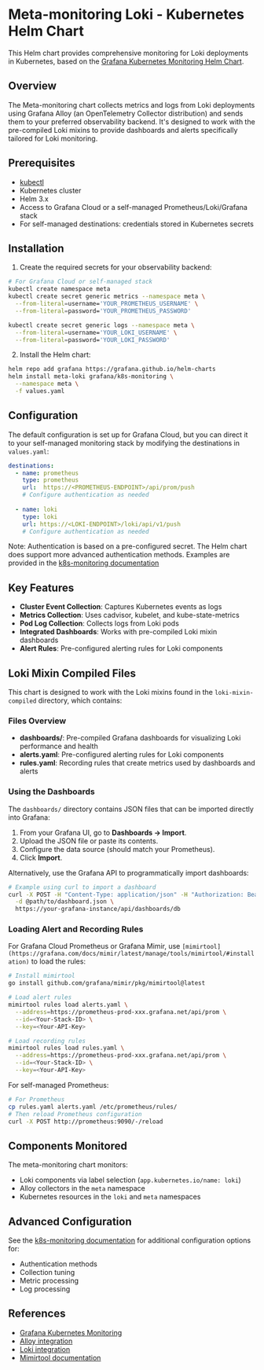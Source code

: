 # Meta-monitoring Loki - Kubernetes Helm Chart

This Helm chart provides comprehensive monitoring for Loki deployments in Kubernetes, based on the [Grafana Kubernetes Monitoring Helm Chart](https://github.com/grafana/k8s-monitoring-helm/tree/main).

## Overview

The Meta-monitoring chart collects metrics and logs from Loki deployments using Grafana Alloy (an OpenTelemetry Collector distribution) and sends them to your preferred observability backend. It's designed to work with the pre-compiled Loki mixins to provide dashboards and alerts specifically tailored for Loki monitoring.

## Prerequisites

- [kubectl](https://kubernetes.io/docs/reference/kubectl/)
- Kubernetes cluster
- Helm 3.x
- Access to Grafana Cloud or a self-managed Prometheus/Loki/Grafana stack
- For self-managed destinations: credentials stored in Kubernetes secrets

## Installation

1. Create the required secrets for your observability backend:

```bash
# For Grafana Cloud or self-managed stack
kubectl create namespace meta
kubectl create secret generic metrics --namespace meta \
  --from-literal=username='YOUR_PROMETHEUS_USERNAME' \
  --from-literal=password='YOUR_PROMETHEUS_PASSWORD'

kubectl create secret generic logs --namespace meta \
  --from-literal=username='YOUR_LOKI_USERNAME' \
  --from-literal=password='YOUR_LOKI_PASSWORD'
```

2. Install the Helm chart:

```bash
helm repo add grafana https://grafana.github.io/helm-charts
helm install meta-loki grafana/k8s-monitoring \
  --namespace meta \
  -f values.yaml
```

## Configuration

The default configuration is set up for Grafana Cloud, but you can direct it to your self-managed monitoring stack by modifying the destinations in `values.yaml`:

```yaml
destinations:
  - name: prometheus
    type: prometheus
    url:  https://<PROMETHEUS-ENDPOINT>/api/prom/push
    # Configure authentication as needed
    
  - name: loki
    type: loki
    url: https://<LOKI-ENDPOINT>/loki/api/v1/push
    # Configure authentication as needed
```

Note: Authentication is based on a pre-configured secret. The Helm chart does support more advanced authentication methods. Examples are provided in the [k8s-monitoring documentation](https://github.com/grafana/k8s-monitoring-helm/tree/main/charts/k8s-monitoring/docs/examples/auth)

## Key Features

- **Cluster Event Collection**: Captures Kubernetes events as logs
- **Metrics Collection**: Uses cadvisor, kubelet, and kube-state-metrics
- **Pod Log Collection**: Collects logs from Loki pods
- **Integrated Dashboards**: Works with pre-compiled Loki mixin dashboards
- **Alert Rules**: Pre-configured alerting rules for Loki components

## Loki Mixin Compiled Files

This chart is designed to work with the Loki mixins found in the `loki-mixin-compiled` directory, which contains:

### Files Overview

- **dashboards/**: Pre-compiled Grafana dashboards for visualizing Loki performance and health
- **alerts.yaml**: Pre-configured alerting rules for Loki components
- **rules.yaml**: Recording rules that create metrics used by dashboards and alerts

### Using the Dashboards

The `dashboards/` directory contains JSON files that can be imported directly into Grafana:

1. From your Grafana UI, go to **Dashboards → Import**.
1. Upload the JSON file or paste its contents.
1. Configure the data source (should match your Prometheus).
1. Click **Import**.

Alternatively, use the Grafana API to programmatically import dashboards:

```bash
# Example using curl to import a dashboard
curl -X POST -H "Content-Type: application/json" -H "Authorization: Bearer YOUR_API_KEY" \
  -d @path/to/dashboard.json \
  https://your-grafana-instance/api/dashboards/db
```

### Loading Alert and Recording Rules

For Grafana Cloud Prometheus or Grafana Mimir, use `[mimirtool](https://grafana.com/docs/mimir/latest/manage/tools/mimirtool/#installation)` to load the rules:

```bash
# Install mimirtool
go install github.com/grafana/mimir/pkg/mimirtool@latest

# Load alert rules
mimirtool rules load alerts.yaml \
  --address=https://prometheus-prod-xxx.grafana.net/api/prom \
  --id=<Your-Stack-ID> \
  --key=<Your-API-Key>

# Load recording rules
mimirtool rules load rules.yaml \
  --address=https://prometheus-prod-xxx.grafana.net/api/prom \
  --id=<Your-Stack-ID> \
  --key=<Your-API-Key>
```

For self-managed Prometheus:

```bash
# For Prometheus
cp rules.yaml alerts.yaml /etc/prometheus/rules/
# Then reload Prometheus configuration
curl -X POST http://prometheus:9090/-/reload
```

## Components Monitored

The meta-monitoring chart monitors:

- Loki components via label selection (`app.kubernetes.io/name: loki`)
- Alloy collectors in the `meta` namespace
- Kubernetes resources in the `loki` and `meta` namespaces

## Advanced Configuration

See the [k8s-monitoring documentation](https://github.com/grafana/k8s-monitoring-helm/tree/main/charts/k8s-monitoring/docs) for additional configuration options for:

- Authentication methods
- Collection tuning
- Metric processing
- Log processing

## References

- [Grafana Kubernetes Monitoring](https://github.com/grafana/k8s-monitoring-helm/tree/main)
- [Alloy integration](https://github.com/grafana/k8s-monitoring-helm/blob/main/charts/k8s-monitoring/charts/feature-integrations/docs/integrations/alloy.md)
- [Loki integration](https://github.com/grafana/k8s-monitoring-helm/blob/main/charts/k8s-monitoring/charts/feature-integrations/docs/integrations/loki.md)
- [Mimirtool documentation](https://grafana.com/docs/mimir/latest/manage/tools/mimirtool/)
